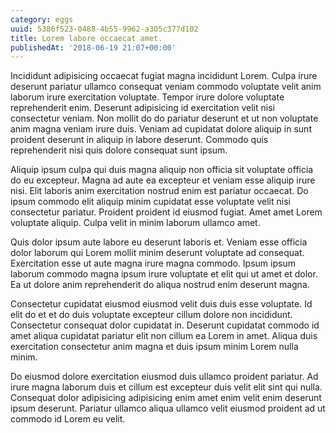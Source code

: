 ```yaml
---
category: eggs
uuid: 5386f523-0488-4b55-9962-a305c377d102
title: Lorem labore occaecat amet.
publishedAt: '2018-06-19 21:07+00:00'
---
```


Incididunt adipisicing occaecat fugiat magna incididunt Lorem. Culpa irure deserunt pariatur ullamco consequat veniam commodo voluptate velit anim laborum irure exercitation voluptate. Tempor irure dolore voluptate reprehenderit enim. Deserunt adipisicing id exercitation velit nisi consectetur veniam. Non mollit do do pariatur deserunt et ut non voluptate anim magna veniam irure duis. Veniam ad cupidatat dolore aliquip in sunt proident deserunt in aliquip in labore deserunt. Commodo quis reprehenderit nisi quis dolore consequat sunt ipsum.

Aliquip ipsum culpa qui duis magna aliquip non officia sit voluptate officia do eu excepteur. Magna ad aute ea excepteur et veniam esse aliquip irure nisi. Elit laboris anim exercitation nostrud enim est pariatur occaecat. Do ipsum commodo elit aliquip minim cupidatat esse voluptate velit nisi consectetur pariatur. Proident proident id eiusmod fugiat. Amet amet Lorem voluptate aliquip. Culpa velit in minim laborum ullamco amet.

Quis dolor ipsum aute labore eu deserunt laboris et. Veniam esse officia dolor laborum qui Lorem mollit minim deserunt voluptate ad consequat. Exercitation esse ut aute magna irure magna commodo. Ipsum ipsum laborum commodo magna ipsum irure voluptate et elit qui ut amet et dolor. Ea ut dolore anim reprehenderit do aliqua nostrud enim deserunt magna.

Consectetur cupidatat eiusmod eiusmod velit duis duis esse voluptate. Id elit do et et do duis voluptate excepteur cillum dolore non incididunt. Consectetur consequat dolor cupidatat in. Deserunt cupidatat commodo id amet aliqua cupidatat pariatur elit non cillum ea Lorem in amet. Aliqua duis exercitation consectetur anim magna et duis ipsum minim Lorem nulla minim.

Do eiusmod dolore exercitation eiusmod duis ullamco proident pariatur. Ad irure magna laborum duis et cillum est excepteur duis velit elit sint qui nulla. Consequat dolor adipisicing adipisicing enim amet enim velit enim deserunt ipsum deserunt. Pariatur ullamco aliqua ullamco velit eiusmod proident ad ut commodo id Lorem eu velit.